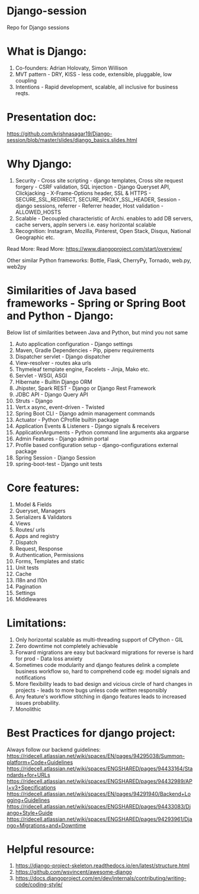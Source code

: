 # Django-session
Repo for Django sessions

# What is Django:
1. Co-founders: Adrian Holovaty, Simon Willison
2. MVT pattern - DRY, KISS - less code, extensible, pluggable, low coupling
3. Intentions - Rapid development, scalable, all inclusive for business reqts.

# Presentation doc:
https://github.com/krishnasagar19/Django-session/blob/master/slides/django_basics.slides.html

# Why Django:
 1. Security - 
    Cross site scripting - django templates, 
    Cross site request forgery - CSRF validation, 
    SQL injection - Django Queryset API,
    Clickjacking - X-Frame-Options header,
    SSL & HTTPS - SECURE_SSL_REDIRECT, SECURE_PROXY_SSL_HEADER,
    Session - django sessions,
    referrer - Referrer header,
    Host validation - ALLOWED_HOSTS
 2. Scalable -
    Decoupled characteristic of Archi. enables to add DB servers, cache servers, appln servers
    i.e. easy horizontal scalable
 3. Recognition: Instagram, Mozilla, Pinterest, Open Stack, Disqus, National Geographic etc.
 
 
 Read More: Read More: https://www.djangoproject.com/start/overview/
 
 Other similar Python frameworks: Bottle, Flask, CherryPy, Tornado, web.py, web2py
 
 # Similarities of Java based frameworks - Spring or Spring Boot and Python - Django:
 Below list of similarities between Java and Python, but mind you not same
 1. Auto application configuration - Django settings
 2. Maven, Gradle Dependencies - Pip, pipenv requirements
 3. Dispatcher servlet - Django dispatcher
 4. View-resolver - routes aka urls
 5. Thymeleaf template engine, Facelets - Jinja, Mako etc.
 6. Servlet - WSGI, ASGI
 7. Hibernate - Builtin Django ORM
 8. Jhipster, Spark REST - Django or Django Rest Framework
 9. JDBC API - Django Query API
 10. Struts - Django
 11. Vert.x async, event-driven - Twisted
 12. Spring Boot CLI - Django admin management commands
 13. Actuator - Python CProfile builtin package
 14. Application Events & Listeners - Django signals & receivers
 15. ApplicationArguments - Python command line arguments aka argparse
 16. Admin Features - Django admin portal
 17. Profile based configuration setup - django-configurations external package
 18. Spring Session - Django Session
 19. spring-boot-test - Django unit tests
 

 # Core features:
 1. Model & Fields
 2. Queryset, Managers
 3. Serializers & Validators
 4. Views
 5. Routes/ urls
 6. Apps and registry
 7. Dispatch
 8. Request, Response
 9. Authentication, Permissions
 10. Forms, Templates and static
 11. Unit tests
 12. Cache
 13. I18n and l10n
 14. Pagination
 15. Settings
 16. Middlewares
 

 
 # Limitations:
 1. Only horizontal scalable as multi-threading support of CPython - GIL
 2. Zero downtime not completely achievable
 3. Forward migrations are easy but backward migrations for reverse is hard for prod - Data loss anxiety
 4. Sometimes code modularity and django features delink a complete business workflow so, hard to comprehend code
 eg: model signals and notifications
 5. More flexibility leads to bad design and vicious circle of hard changes in projects - leads to more bugs unless code written responsibly
 6. Any feature's workflow stitching in django features leads to increased issues probability.
 7. Monolithic
 
 
 # Best Practices for django project:
 Always follow our backend guidelines: 
 https://ridecell.atlassian.net/wiki/spaces/EN/pages/94295038/Summon-platform+Code+Guidelines
 https://ridecell.atlassian.net/wiki/spaces/ENGSHARED/pages/94433164/Standards+for+URLs
 https://ridecell.atlassian.net/wiki/spaces/ENGSHARED/pages/94432989/API+v3+Specifications
 https://ridecell.atlassian.net/wiki/spaces/EN/pages/94291940/Backend+Logging+Guidelines
 https://ridecell.atlassian.net/wiki/spaces/ENGSHARED/pages/94433083/Django+Style+Guide
 https://ridecell.atlassian.net/wiki/spaces/ENGSHARED/pages/94293961/Django+Migrations+and+Downtime
 
 # Helpful resource:
 1. https://django-project-skeleton.readthedocs.io/en/latest/structure.html
 2. https://github.com/wsvincent/awesome-django
 3. https://docs.djangoproject.com/en/dev/internals/contributing/writing-code/coding-style/
